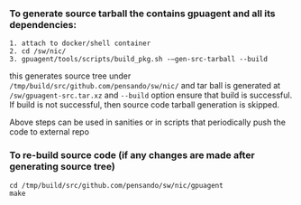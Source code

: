 ### To generate source tarball the contains gpuagent and all its dependencies:

```
1. attach to docker/shell container
2. cd /sw/nic/
3. gpuagent/tools/scripts/build_pkg.sh -—gen-src-tarball --build
```

this generates source tree under `/tmp/build/src/github.com/pensando/sw/nic/`
and tar ball is generated at `/sw/gpuagent-src.tar.xz` and `--build` option
ensure that build is successful. If build is not successful, then source code
tarball generation is skipped.

Above steps can be used in sanities or in scripts that periodically push the
code to external repo


### To re-build source code (if any changes are made after generating source tree)

```
cd /tmp/build/src/github.com/pensando/sw/nic/gpuagent
make
```
